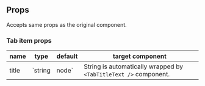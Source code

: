 ## Props

Accepts same props as the original component.

### Tab item props

|name|type|default|target component|
|----|----|-------|----------------|
|title|`string | node`|String is automatically wrapped by `<TabTitleText />` component.|
